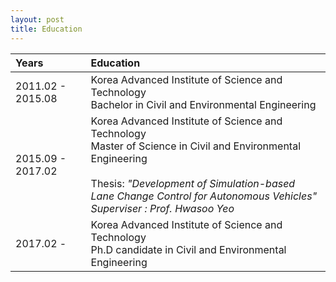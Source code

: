```yaml
---
layout: post
title: Education
---
```



| Years | Education |
|:---|:---|
| 2011.02 - 2015.08 | Korea Advanced Institute of Science and Technology </br> Bachelor in Civil and Environmental Engineering|
| 2015.09 - 2017.02 | Korea Advanced Institute of Science and Technology </br> Master of Science in Civil and Environmental Engineering </br></br> Thesis: <em>"Development of Simulation-based Lane Change Control for Autonomous Vehicles" </br> Superviser : Prof. Hwasoo Yeo |
| 2017.02 -         | Korea Advanced Institute of Science and Technology </br> Ph.D candidate in Civil and Environmental Engineering|

